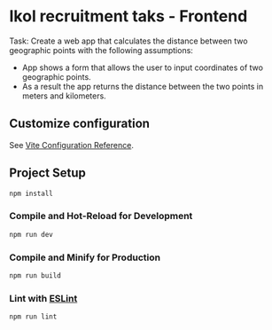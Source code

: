 # Ikol recruitment taks - Frontend

Task: Create a web app that calculates the distance between two geographic points with the following assumptions:

- App shows a form that allows the user to input coordinates of two geographic points.
- As a result the app returns the distance between the two points in meters and kilometers.

## Customize configuration

See [Vite Configuration Reference](https://vite.dev/config/).

## Project Setup

```sh
npm install
```

### Compile and Hot-Reload for Development

```sh
npm run dev
```

### Compile and Minify for Production

```sh
npm run build
```

### Lint with [ESLint](https://eslint.org/)

```sh
npm run lint
```
